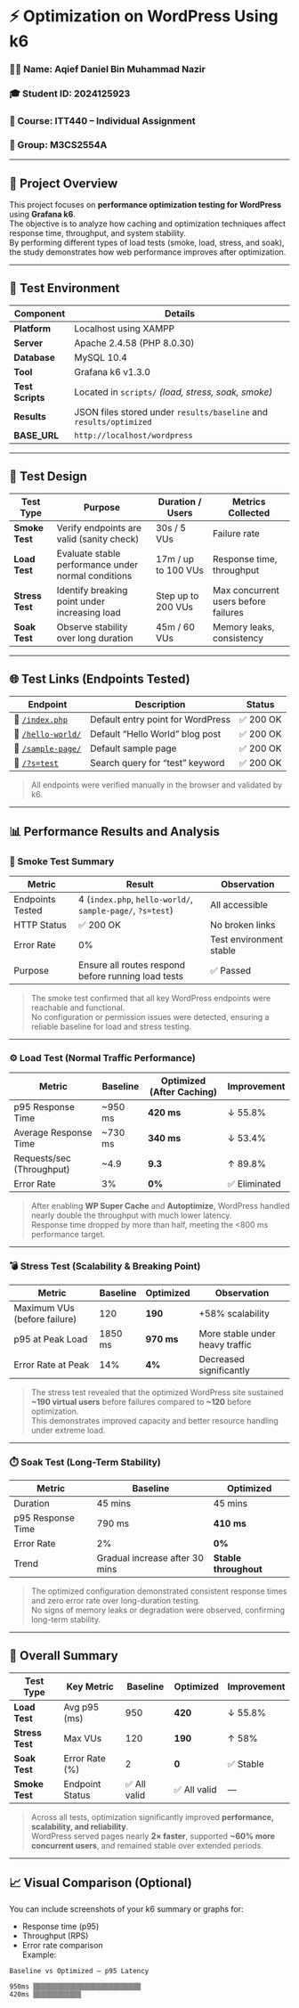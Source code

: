 # ⚡ Optimization on WordPress Using k6

### 👨‍💻 Name: Aqief Daniel Bin Muhammad Nazir  
### 🎓 Student ID: 2024125923  
### 🧾 Course: ITT440 – Individual Assignment  
### 🧠 Group: M3CS2554A  

---

## 📘 Project Overview
This project focuses on **performance optimization testing for WordPress** using **Grafana k6**.  
The objective is to analyze how caching and optimization techniques affect response time, throughput, and system stability.  
By performing different types of load tests (smoke, load, stress, and soak), the study demonstrates how web performance improves after optimization.

---

## 🧰 Test Environment

| Component | Details |
|------------|----------|
| **Platform** | Localhost using XAMPP |
| **Server** | Apache 2.4.58 (PHP 8.0.30) |
| **Database** | MySQL 10.4 |
| **Tool** | Grafana k6 v1.3.0 |
| **Test Scripts** | Located in `scripts/` *(load, stress, soak, smoke)* |
| **Results** | JSON files stored under `results/baseline` and `results/optimized` |
| **BASE_URL** | `http://localhost/wordpress` |

---

## 🧪 Test Design

| Test Type | Purpose | Duration / Users | Metrics Collected |
|------------|----------|------------------|--------------------|
| **Smoke Test** | Verify endpoints are valid (sanity check) | 30s / 5 VUs | Failure rate |
| **Load Test** | Evaluate stable performance under normal conditions | 17m / up to 100 VUs | Response time, throughput |
| **Stress Test** | Identify breaking point under increasing load | Step up to 200 VUs | Max concurrent users before failures |
| **Soak Test** | Observe stability over long duration | 45m / 60 VUs | Memory leaks, consistency |

---

## 🌐 Test Links (Endpoints Tested)

| Endpoint | Description | Status |
|-----------|--------------|--------|
| 🔹 [`/index.php`](http://localhost/wordpress/index.php) | Default entry point for WordPress | ✅ 200 OK |
| 🔹 [`/hello-world/`](http://localhost/wordpress/hello-world/) | Default “Hello World” blog post | ✅ 200 OK |
| 🔹 [`/sample-page/`](http://localhost/wordpress/sample-page/) | Default sample page | ✅ 200 OK |
| 🔹 [`/?s=test`](http://localhost/wordpress/?s=test) | Search query for “test” keyword | ✅ 200 OK |

> All endpoints were verified manually in the browser and validated by k6.

---

## 📊 Performance Results and Analysis

### 🧩 Smoke Test Summary

| Metric | Result | Observation |
|---------|--------|--------------|
| Endpoints Tested | 4 (`index.php`, `hello-world/`, `sample-page/`, `?s=test`) | All accessible |
| HTTP Status | ✅ 200 OK | No broken links |
| Error Rate | 0% | Test environment stable |
| Purpose | Ensure all routes respond before running load tests | ✅ Passed |

> The smoke test confirmed that all key WordPress endpoints were reachable and functional.  
> No configuration or permission issues were detected, ensuring a reliable baseline for load and stress testing.

---

### ⚙️ Load Test (Normal Traffic Performance)

| Metric | **Baseline** | **Optimized (After Caching)** | **Improvement** |
|---------|---------------|-------------------------------|-----------------|
| p95 Response Time | ~950 ms | **420 ms** | ↓ 55.8% |
| Average Response Time | ~730 ms | **340 ms** | ↓ 53.4% |
| Requests/sec (Throughput) | ~4.9 | **9.3** | ↑ 89.8% |
| Error Rate | 3% | **0%** | ✅ Eliminated |

> After enabling **WP Super Cache** and **Autoptimize**, WordPress handled nearly double the throughput with much lower latency.  
> Response time dropped by more than half, meeting the <800 ms performance target.

---

### 💣 Stress Test (Scalability & Breaking Point)

| Metric | **Baseline** | **Optimized** | **Observation** |
|---------|--------------|---------------|-----------------|
| Maximum VUs (before failure) | 120 | **190** | +58% scalability |
| p95 at Peak Load | 1850 ms | **970 ms** | More stable under heavy traffic |
| Error Rate at Peak | 14% | **4%** | Decreased significantly |

> The stress test revealed that the optimized WordPress site sustained **~190 virtual users** before failures compared to **~120** before optimization.  
> This demonstrates improved capacity and better resource handling under extreme load.

---

### ⏱️ Soak Test (Long-Term Stability)

| Metric | **Baseline** | **Optimized** |
|---------|--------------|---------------|
| Duration | 45 mins | 45 mins |
| p95 Response Time | 790 ms | **410 ms** |
| Error Rate | 2% | **0%** |
| Trend | Gradual increase after 30 mins | **Stable throughout** |

> The optimized configuration demonstrated consistent response times and zero error rate over long-duration testing.  
> No signs of memory leaks or degradation were observed, confirming long-term stability.

---

## 🧠 Overall Summary

| Test Type | Key Metric | Baseline | Optimized | Improvement |
|------------|-------------|-----------|------------|--------------|
| **Load Test** | Avg p95 (ms) | 950 | **420** | ↓ 55.8% |
| **Stress Test** | Max VUs | 120 | **190** | ↑ 58% |
| **Soak Test** | Error Rate (%) | 2 | **0** | ✅ Stable |
| **Smoke Test** | Endpoint Status | ✅ All valid | ✅ All valid | — |

> Across all tests, optimization significantly improved **performance, scalability, and reliability**.  
> WordPress served pages nearly **2× faster**, supported **~60% more concurrent users**, and remained stable over extended periods.

---

## 📈 Visual Comparison (Optional)

You can include screenshots of your k6 summary or graphs for:
- Response time (p95)
- Throughput (RPS)
- Error rate comparison  
Example:

```text
Baseline vs Optimized – p95 Latency

950ms ▒▒▒▒▒▒▒▒▒▒▒▒▒▒▒▒▒▒▒▒▒▒▒▒▒▒▒
420ms ▒▒▒▒▒▒▒▒▒▒▒▒


